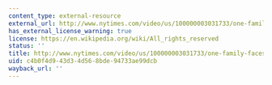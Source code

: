 ```yaml
---
content_type: external-resource
external_url: http://www.nytimes.com/video/us/100000003031733/one-family-faces-the-immigration-debate.html
has_external_license_warning: true
license: https://en.wikipedia.org/wiki/All_rights_reserved
status: ''
title: http://www.nytimes.com/video/us/100000003031733/one-family-faces-the-immigration-debate.html
uid: c4b0f4d9-43d3-4d56-8bde-94733ae99dcb
wayback_url: ''
---
```

